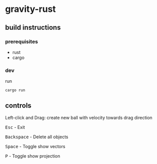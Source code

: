 # gravity-rust
## build instructions
### prerequisites
- rust
- cargo

### dev
run
```sh
cargo run
```

## controls
Left-click and Drag: create new ball with velocity towards drag direction

<kbd>Esc</kbd> - Exit

<kbd>Backspace</kbd> - Delete all objects

<kbd>Space</kbd> - Toggle show vectors

<kbd>P</kbd> - Toggle show projection
